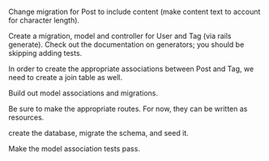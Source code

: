 Change migration for Post to include content (make content text to account for character length).

Create a migration, model and controller for User and Tag (via rails generate). Check out the documentation on generators; you should be skipping adding tests.

In order to create the appropriate associations between Post and Tag, we need to create a join table as well.

Build out model associations and migrations.

Be sure to make the appropriate routes. For now, they can be written as resources.

create the database, migrate the schema, and seed it.

Make the model association tests pass.
